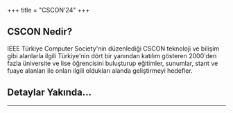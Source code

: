 +++
title = "CSCON'24"
+++


## CSCON Nedir?

IEEE Türkiye Computer Society'nin düzenlediği CSCON teknoloji ve bilişim gibi alanlarla ilgili Türkiye'nin dört bir yanından katılım gösteren 2000'den fazla üniversite ve lise öğrencisini buluşturup eğitimler, sunumlar, stant ve fuaye alanları ile onları ilgili oldukları alanda geliştirmeyi hedefler.

## Detaylar Yakında...

___________
